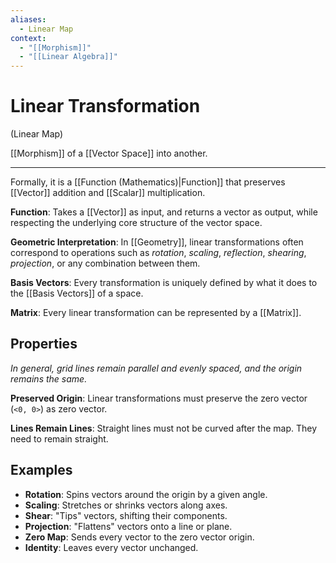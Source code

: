 ```yaml
---
aliases:
  - Linear Map
context:
  - "[[Morphism]]"
  - "[[Linear Algebra]]"
---
```


# Linear Transformation

(Linear Map)

[[Morphism]] of a [[Vector Space]] into another.

---

Formally, it is a [[Function (Mathematics)|Function]] that preserves [[Vector]] addition and [[Scalar]] multiplication.

**Function**: Takes a [[Vector]] as input, and returns a vector as output, while respecting the underlying core structure of the vector space.

**Geometric Interpretation**: In [[Geometry]], linear transformations often correspond to operations such as _rotation_, _scaling_, _reflection_, _shearing_, _projection_, or any combination between them.

**Basis Vectors**: Every transformation is uniquely defined by what it does to the [[Basis Vectors]] of a space.

**Matrix**: Every linear transformation can be represented by a [[Matrix]].

## Properties

_In general, grid lines remain parallel and evenly spaced, and the origin remains the same._

**Preserved Origin**: Linear transformations must preserve the zero vector (`<0, 0>`) as zero vector.

**Lines Remain Lines**: Straight lines must not be curved after the map. They need to remain straight.

## Examples

- **Rotation**: Spins vectors around the origin by a given angle.
- **Scaling**: Stretches or shrinks vectors along axes.
- **Shear**: "Tips" vectors, shifting their components.
- **Projection**: "Flattens" vectors onto a line or plane.
- **Zero Map**: Sends every vector to the zero vector origin.
- **Identity**: Leaves every vector unchanged.
